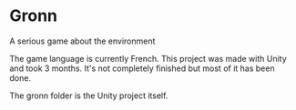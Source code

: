 # Gronn
A serious game about the environment

The game language is currently French.
This project was made with Unity and took 3 months. It's not completely finished but most of it has been done.

The gronn folder is the Unity project itself.
